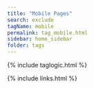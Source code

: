 ```yaml
---
title: "Mobile Pages"
search: exclude
tagName: mobile
permalink: tag_mobile.html
sidebar: home_sidebar
folder: tags
---
```

{% include taglogic.html %}

{% include links.html %}

